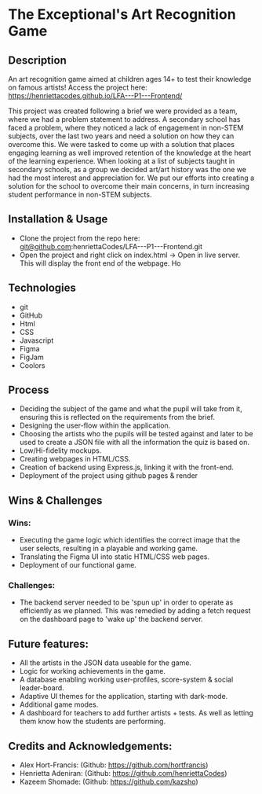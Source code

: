 # The Exceptional's Art Recognition Game

## Description

An art recognition game aimed at children ages 14+ to test their knowledge on famous artists! Access the project here: https://henriettacodes.github.io/LFA---P1---Frontend/

This project was created following a brief we were provided as a team, where we had a problem statement to address. A secondary school has faced a problem, where they noticed a lack of engagement in non-STEM subjects, over the last two years and need a solution on how they can overcome this. We were tasked to come up with a solution that places engaging learning as well improved retention of the knowledge at the heart of the learning experience. When looking at a list of subjects taught in secondary schools, as a group we decided art/art history was the one we had the most interest and appreciation for. We put our efforts into creating a solution for the school to overcome their main concerns, in turn increasing student performance in non-STEM subjects.

## Installation & Usage
* Clone the project from the repo here: 
git@github.com:henriettaCodes/LFA---P1---Frontend.git
* Open the project and right click on index.html → Open in live server. This will display the front end of the webpage. Ho

## Technologies 
* git
* GitHub
* Html
* CSS
* Javascript
* Figma
* FigJam
* Coolors

## Process
* Deciding the subject of the game and what the pupil will take from it, ensuring this is reflected on the requirements from the brief.
* Designing the user-flow within the application.
* Choosing the artists who the pupils will be tested against and later to be used to create a JSON file with all the information the quiz is based on.
* Low/Hi-fidelity mockups.
* Creating webpages in HTML/CSS.
* Creation of backend using Express.js, linking it with the front-end.
* Deployment of the project using github pages & render

## Wins & Challenges 
### Wins:
* Executing the game logic which identifies the correct image that the user selects, resulting in a playable and working game.
* Translating the Figma UI into static HTML/CSS web pages. 
* Deployment of our functional game.

### Challenges:
* The backend server needed to be 'spun up' in order to operate as efficiently as we planned. This was remedied by adding a fetch request on the dashboard page to 'wake up' the backend server.

## Future features:
* All the artists in the JSON data useable for the game.
* Logic for working achievements in the game.
* A database enabling working user-profiles, score-system & social leader-board.
* Adaptive UI themes for the application, starting with dark-mode.
* Additional game modes.
* A dashboard for teachers to add further artists + tests. As well as letting them know how the students are performing.

## Credits and Acknowledgements:
* Alex Hort-Francis: (Github: https://github.com/hortfrancis)
* Henrietta Adeniran: (Github: https://github.com/henriettaCodes)
* Kazeem Shomade: (Github: https://github.com/kazsho)